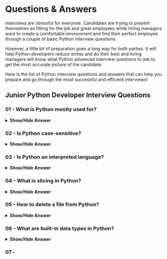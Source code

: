 # Questions & Answers

Interviews are stressful for everyone. Candidates are trying to present themselves as fitting for the job and great employees while hiring managers want to create a comfortable environment and find their perfect employee through a couple of basic Python interview questions.

However, a little bit of preparation goes a long way for both parties. It will help Python developers reduce stress and do their best and hiring managers will know what Python advanced interview questions to ask to get the most accurate picture of the candidate.

Here is the list of Python interview questions and answers that can help you prepare and go through the most successful and efficient interviews!

## Junior Python Developer Interview Questions

### 01 - What is Python mostly used for?

<details>
  <summary><b>Show/Hide Answer</b></summary>
  <br>

  <b>Python is a versatile programming language used for a wide range of applications.</b> Here are some of it's common uses:

  - <b>Data Science and Machine Learning:</b> Python's readability and extensive libraries like *NumPy*, *Pandas*, and *Scikit-learn* make it a popular choice for data analysis, visualization and building machine learning models.

  - <b>Web Development:</b> Frameworks like *Django* and *Flask* provide a robust foundation for creating dynamic and scalable web applications.

  - <b>Scientific Computing:</b> Python is used in fields like physics, chemistry and biology for simulations, data analysis and numerical computations.

  - <b>Automation:</b> Python's scripting capabilities can be used to automate repetitive tasks, such as file management, web scraping or system administration.

  - <b>Game Development:</b> Python can be used to create games, especially 2D games and prototypes, using libraries like *Pygame*.

  - <b>Artificial Intelligence:</b> Python's simplicity and powerful AI libraries like *TensorFlow* and *PyTorch* make it a popular choice for developing AI applications.

  In essence, Python's versatility, readability and extensive ecosystem of libraries make it a valuable tool for a wide variety of tasks in the tech industry and beyond.
</details>

### 02 - Is Python case-sensitive?

<details>
  <summary><b>Show/Hide Answer</b></summary>
  <br>

  <b>Yes, Python is case-sensitive.</b> This means that it treats uppercase and lowercase characters differently. For example, `myVariable` and `myvariable` are considered two distinct variables in Python.
</details>

### 03 - Is Python an interpreted language?

<details>
  <summary><b>Show/Hide Answer</b></summary>
  <br>

  <b>Yes, Python is an interpreted language.</b> This means that the code is executed line by line, without the need for a compilation step. This can make it easier to develop and test code, but it can also result in slower execution compared to compiled languages.
</details>

### 04 - What is slicing in Python?

<details>
  <summary><b>Show/Hide Answer</b></summary>
  <br>

  Slicing is a powerful technique used to extract a specific portion of a sequence data type, such as a string, list, or tuple. It involves specifying a range of indices using square brackets, where the indices start from 0.
  
  #### Basic syntax:

```py
sequence[start:stop:step]
```

- start: The index of the first element to include (default is 0)
- stop: The index of the first element to exclude (default is the length of the sequence)
- step: The number of elements to skip between each element (default is 1)

#### Examples

#### String slicing:

```py
my_string = "Hello, World!"

# Extract the first 5 characters
first_5 = my_string[:5] # Output: "Hello"

# Extract characters from index 7 to 10 (inclusive)
substring = my_string[7:11] # Output: "World"

# Extract every other character
every_other = my_string[::2] # Output: "Hlo ol!"
```

#### List slicing:

```py
my_list = [1, 2, 3, 4, 5]

# Extract the first 3 elements
first_3 = my_list[:3] # Output: [1, 2, 3]

# Extract elements from index 2 to 4 (inclusive)
sublist = my_list[2:5] # Output: [3, 4, 5]

# Reverse the list
reversed_list = my_list[::-1] # Output: [5, 4, 3, 2, 1]
```

#### Tuple slicing:

```py
my_tuple = (10, 20, 30, 40, 50)

# Extract the last 3 elements
last_3 = my_tuple[-3:] # Output: (30, 40, 50)

# Extract elements from index 1 to 3 (inclusive)
subtuple = my_tuple[1:4] # Output: (20, 30, 40)
```

#### Key points:

- Negative indices can be used to count from the end of the sequence.
- If the start or stop index is omitted, the default is the beginning or end of the sequence, respectively.
- If the step is negative, the sequence is sliced in reverse order.
</details>

### 05 - How to delete a file from Python?

<details>
  <summary><b>Show/Hide Answer</b></summary>
  <br>

To delete a file in Python, you can use the `os.remove()` functions fromt the `os` module. Here's how to use it:

```py
import os

file_path = "path/to/your/file.txt"

try:
  os.remove(file_path)
  print("File deleted successfully.")
except FileNotFoundError:
  print ("File not found".)
```

Replace `"path/to/your/file.txt"` with the actual path to the file you want to delete.

</details>

### 06 - What are built-in data types in Python?

<details>
  <summary><b>Show/Hide Answer</b></summary>
  <br>

  Python provides several built-in data types that can be used to store different kinds of values. Here's a breakdown of the most common ones:

#### Numerical data types

- int: Represents integers (10, -5, 0)
- float: Represents floating-point numbers (3.14, -2,5)
- complex: Represents complex numbers (2+3j)

#### Sequence data types

- list: Ordered collection of items, allowing duplicates.
- tuple: Ordered, immutable collection of items.
- range: Sequence of numbers.
- str: Sequence of characters.

#### Mapping data type

- dict: Unordered collection of key-value pairs.

#### Set data types

- set: Unordered collection of unique items.
- frozenset: Immutable set.

#### Boolean data type

- bool: Represents True or False values.

#### None data type

- None: Represents the absence of a value.

#### Example:

```py
# Creating variables of different data types
x = 10 # int
y = 3.14 # float
z = 2+3j # complex

my_list = [1, 2, 3] # list
my_tuple = (4, 5, 6) # tuple
my_dict = {'name': 'Alice', 'age': 30} # dict
my_set = {7, 8, 9} # set

# Printing the data types
print(type(x))
print(type(y))
print(type(z))
print(type(my_list))
print(type(my_tuple))
print(type(my_dict))
print(type(my_set))
```

This code will output the data types of each variable.
</details>

### 07 - 